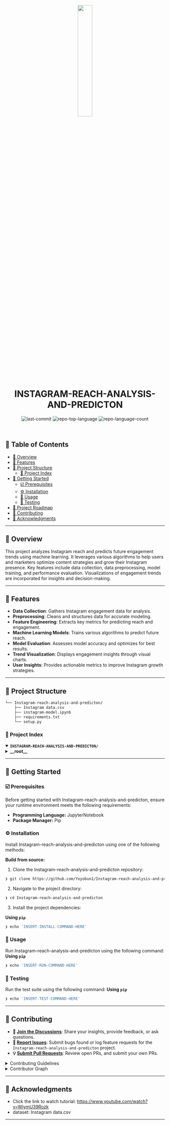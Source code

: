 <p align="center">
    <img src="https://img.icons8.com/?size=512&id=55494&format=png" align="center" width="30%">
</p>
<p align="center"><h1 align="center">INSTAGRAM-REACH-ANALYSIS-AND-PREDICTON</h1></p>
<p align="center">
	<img src="https://img.shields.io/github/last-commit/Yoyobun1/Instagram-reach-analysis-and-predicton?style=default&logo=git&logoColor=white&color=0074ff" alt="last-commit">
	<img src="https://img.shields.io/github/languages/top/Yoyobun1/Instagram-reach-analysis-and-predicton?style=default&color=0074ff" alt="repo-top-language">
	<img src="https://img.shields.io/github/languages/count/Yoyobun1/Instagram-reach-analysis-and-predicton?style=default&color=0074ff" alt="repo-language-count">
</p>
<p align="center"><!-- default option, no dependency badges. -->
</p>
<p align="center">
	<!-- default option, no dependency badges. -->
</p>
<br>

## 🔗 Table of Contents

- [📍 Overview](#-overview)
- [👾 Features](#-features)
- [📁 Project Structure](#-project-structure)
  - [📂 Project Index](#-project-index)
- [🚀 Getting Started](#-getting-started)
  - [☑️ Prerequisites](#-prerequisites)
  - [⚙️ Installation](#-installation)
  - [🤖 Usage](#🤖-usage)
  - [🧪 Testing](#🧪-testing)
- [📌 Project Roadmap](#-project-roadmap)
- [🔰 Contributing](#-contributing)
- [🙌 Acknowledgments](#-acknowledgments)

---

## 📍 Overview

<text>This project analyzes Instagram reach and predicts future engagement trends using machine learning. It leverages various algorithms to help users and marketers optimize content strategies and grow their Instagram presence. Key features include data collection, data preprocessing, model training, and performance evaluation. Visualizations of engagement trends are incorporated for insights and decision-making.</text>

---

## 👾 Features

- **Data Collection**: Gathers Instagram engagement data for analysis.
- **Preprocessing**: Cleans and structures data for accurate modeling.
- **Feature Engineering**: Extracts key metrics for predicting reach and engagement.
- **Machine Learning Models**: Trains various algorithms to predict future reach.
- **Model Evaluation**: Assesses model accuracy and optimizes for best results.
- **Trend Visualization**: Displays engagement insights through visual charts.
- **User Insights**: Provides actionable metrics to improve Instagram growth strategies.

---

## 📁 Project Structure

```sh
└── Instagram-reach-analysis-and-predicton/
    ├── Instagram data.csv
    ├── instagram-model.ipynb
    ├── requirements.txt
    └── setup.py
```


### 📂 Project Index
<details open>
	<summary><b><code>INSTAGRAM-REACH-ANALYSIS-AND-PREDICTON/</code></b></summary>
	<details> <!-- __root__ Submodule -->
		<summary><b>__root__</b></summary>
		<blockquote>
			<table>
			<tr>
				<td><b><a href='https://github.com/Yoyobun1/Instagram-reach-analysis-and-predicton/blob/master/instagram-model.ipynb'>instagram-model.ipynb</a></b></td>
				<td><code>❯ REPLACE-ME</code></td>
			</tr>
			<tr>
				<td><b><a href='https://github.com/Yoyobun1/Instagram-reach-analysis-and-predicton/blob/master/requirements.txt'>requirements.txt</a></b></td>
				<td><code>❯ REPLACE-ME</code></td>
			</tr>
			<tr>
				<td><b><a href='https://github.com/Yoyobun1/Instagram-reach-analysis-and-predicton/blob/master/setup.py'>setup.py</a></b></td>
				<td><code>❯ REPLACE-ME</code></td>
			</tr>
			</table>
		</blockquote>
	</details>
</details>

---
## 🚀 Getting Started

### ☑️ Prerequisites

Before getting started with Instagram-reach-analysis-and-predicton, ensure your runtime environment meets the following requirements:

- **Programming Language:** JupyterNotebook
- **Package Manager:** Pip


### ⚙️ Installation

Install Instagram-reach-analysis-and-predicton using one of the following methods:

**Build from source:**

1. Clone the Instagram-reach-analysis-and-predicton repository:
```sh
❯ git clone https://github.com/Yoyobun1/Instagram-reach-analysis-and-predicton
```

2. Navigate to the project directory:
```sh
❯ cd Instagram-reach-analysis-and-predicton
```

3. Install the project dependencies:


**Using `pip`** &nbsp; [<img align="center" src="" />]()

```sh
❯ echo 'INSERT-INSTALL-COMMAND-HERE'
```


### 🤖 Usage
Run Instagram-reach-analysis-and-predicton using the following command:
**Using `pip`** &nbsp; [<img align="center" src="" />]()

```sh
❯ echo 'INSERT-RUN-COMMAND-HERE'
```


### 🧪 Testing
Run the test suite using the following command:
**Using `pip`** &nbsp; [<img align="center" src="" />]()

```sh
❯ echo 'INSERT-TEST-COMMAND-HERE'
```


---

## 🔰 Contributing

- **💬 [Join the Discussions](https://github.com/Yoyobun1/Instagram-reach-analysis-and-predicton/discussions)**: Share your insights, provide feedback, or ask questions.
- **🐛 [Report Issues](https://github.com/Yoyobun1/Instagram-reach-analysis-and-predicton/issues)**: Submit bugs found or log feature requests for the `Instagram-reach-analysis-and-predicton` project.
- **💡 [Submit Pull Requests](https://github.com/Yoyobun1/Instagram-reach-analysis-and-predicton/blob/main/CONTRIBUTING.md)**: Review open PRs, and submit your own PRs.

<details closed>
<summary>Contributing Guidelines</summary>

1. **Fork the Repository**: Start by forking the project repository to your github account.
2. **Clone Locally**: Clone the forked repository to your local machine using a git client.
   ```sh
   git clone https://github.com/Yoyobun1/Instagram-reach-analysis-and-predicton
   ```
3. **Create a New Branch**: Always work on a new branch, giving it a descriptive name.
   ```sh
   git checkout -b new-feature-x
   ```
4. **Make Your Changes**: Develop and test your changes locally.
5. **Commit Your Changes**: Commit with a clear message describing your updates.
   ```sh
   git commit -m 'Implemented new feature x.'
   ```
6. **Push to github**: Push the changes to your forked repository.
   ```sh
   git push origin new-feature-x
   ```
7. **Submit a Pull Request**: Create a PR against the original project repository. Clearly describe the changes and their motivations.
8. **Review**: Once your PR is reviewed and approved, it will be merged into the main branch. Congratulations on your contribution!
</details>

<details closed>
<summary>Contributor Graph</summary>
<br>
<p align="left">
   <a href="https://github.com{/Yoyobun1/Instagram-reach-analysis-and-predicton/}graphs/contributors">
      <img src="https://contrib.rocks/image?repo=Yoyobun1/Instagram-reach-analysis-and-predicton">
   </a>
</p>
</details>

---

## 🙌 Acknowledgments

- Click the link to watch tutorial: https://www.youtube.com/watch?v=WiymU39Rozk
- dataset: Instagram data.csv

---